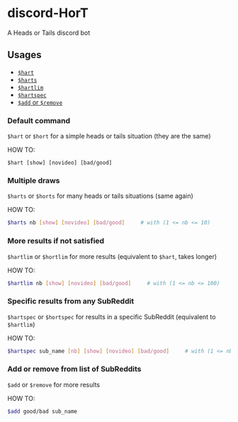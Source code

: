 # discord-HorT
A Heads or Tails discord bot

## Usages
- [``$hart``](https://github.com/erwanvivien/discord-HorT#default-command)
- [``$harts``](https://github.com/erwanvivien/discord-HorT#Multiple-draws)
- [``$hartlim``](https://github.com/erwanvivien/discord-HorT#More-results-if-not-satisfied)
- [``$hartspec``](https://github.com/erwanvivien/discord-HorT#Specific-results-from-any-SubReddit)
- [``$add`` or ``$remove``](https://github.com/erwanvivien/discord-HorT#Add-or-remove-from-list-of-SubReddits)

### Default command
``$hart`` or ``$hort`` for a simple heads or tails situation (they are the same)

HOW TO:
```
$hart [show] [novideo] [bad/good]
```

### Multiple draws
``$harts`` or ``$horts`` for many heads or tails situations (same again)

HOW TO:
```bash
$harts nb [show] [novideo] [bad/good]     # with (1 <= nb <= 10)
```

### More results if not satisfied
``$hartlim`` or ``$hortlim`` for more results (equivalent to ``$hart``, takes longer)

HOW TO:
```bash
$hartlim nb [show] [novideo] [bad/good]     # with (1 <= nb <= 100)
```

### Specific results from any SubReddit
``$hartspec`` or ``$hortspec`` for results in a specific SubReddit (equivalent to ``$hartlim``)

HOW TO:
```bash
$hartspec sub_name [nb] [show] [novideo] [bad/good]     # with (1 <= nb <= 10)
```

### Add or remove from list of SubReddits
``$add`` or ``$remove`` for more results 

HOW TO:
```bash
$add good/bad sub_name
```
